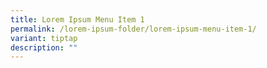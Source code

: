 ```yaml
---
title: Lorem Ipsum Menu Item 1
permalink: /lorem-ipsum-folder/lorem-ipsum-menu-item-1/
variant: tiptap
description: ""
---
```

